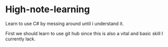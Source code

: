 # High-note-learning
Learn to use C# by messing around until i understand it.

First we should learn to use git hub since this is also a vital and basic skill I currently lack.

